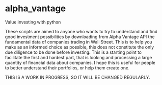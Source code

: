 # alpha_vantage
Value investing with python

These scripts are aimed to anyone who wants to try to understand and find good investment possibilities by downloading from Alpha Vantage API the fundamental data of companies trading in Wall Street. 
This is to help you make as an informed choice as possible, this does not constitute the only due diligence to be done before investing. This is a starting point to facilitate the first and hardest part, that is looking and processing a large quantity of financial data about companies. 
I hope this is useful for people to better understand their portfolios, or help them create one.

THIS IS A WORK IN PROGRESS, SO IT WILL BE CHANGED REGULARLY.
